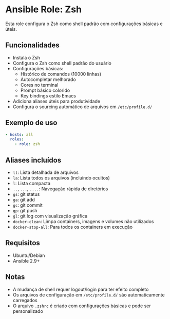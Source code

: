 # Ansible Role: Zsh

Esta role configura o Zsh como shell padrão com configurações básicas e úteis.

## Funcionalidades

- Instala o Zsh
- Configura o Zsh como shell padrão do usuário
- Configurações básicas:
  - Histórico de comandos (10000 linhas)
  - Autocompletar melhorado
  - Cores no terminal
  - Prompt básico colorido
  - Key bindings estilo Emacs
- Adiciona aliases úteis para produtividade
- Configura o sourcing automático de arquivos em `/etc/profile.d/`

## Exemplo de uso

```yaml
- hosts: all
  roles:
    - role: zsh
```

## Aliases incluídos

- `ll`: Lista detalhada de arquivos
- `la`: Lista todos os arquivos (incluindo ocultos)
- `l`: Lista compacta
- `..`, `...`, `....`: Navegação rápida de diretórios
- `gs`: git status
- `ga`: git add
- `gc`: git commit
- `gp`: git push
- `gl`: git log com visualização gráfica
- `docker-clean`: Limpa containers, imagens e volumes não utilizados
- `docker-stop-all`: Para todos os containers em execução

## Requisitos

- Ubuntu/Debian
- Ansible 2.9+

## Notas

- A mudança de shell requer logout/login para ter efeito completo
- Os arquivos de configuração em `/etc/profile.d/` são automaticamente carregados
- O arquivo `.zshrc` é criado com configurações básicas e pode ser personalizado
